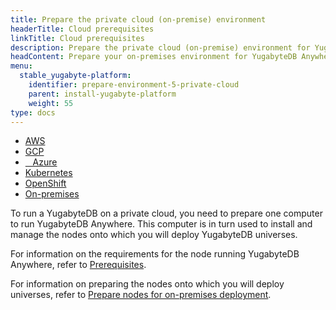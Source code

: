 ```yaml
---
title: Prepare the private cloud (on-premise) environment
headerTitle: Cloud prerequisites
linkTitle: Cloud prerequisites
description: Prepare the private cloud (on-premise) environment for YugabyteDB Anywhere.
headContent: Prepare your on-premises environment for YugabyteDB Anywhere
menu:
  stable_yugabyte-platform:
    identifier: prepare-environment-5-private-cloud
    parent: install-yugabyte-platform
    weight: 55
type: docs
---
```


<ul class="nav nav-tabs-alt nav-tabs-yb" data-target="operating-system">

  <li>
    <a href="../aws/" class="nav-link">
      <i class="fa-brands fa-aws" aria-hidden="true"></i>
      AWS
    </a>
  </li>

  <li>
    <a href="../gcp/" class="nav-link">
       <i class="fa-brands fa-google" aria-hidden="true"></i>
      GCP
    </a>
  </li>

  <li>
    <a href="../azure/" class="nav-link">
      <i class="icon-azure" aria-hidden="true"></i>
      &nbsp;&nbsp; Azure
    </a>
  </li>

  <li>
    <a href="../kubernetes/" class="nav-link">
      <i class="fa-regular fa-dharmachakra" aria-hidden="true"></i>
      Kubernetes
    </a>
  </li>

<li>
    <a href="../openshift/" class="nav-link">
      <i class="fa-brands fa-redhat" aria-hidden="true"></i>
      OpenShift
    </a>
 </li>

  <li>
    <a href="../on-premises/" class="nav-link active">
      <i class="fa-solid fa-building" aria-hidden="true"></i>
      On-premises
    </a>
  </li>

</ul>

To run a YugabyteDB on a private cloud, you need to prepare one computer to run YugabyteDB Anywhere. This computer is in turn used to install and manage the nodes onto which you will deploy YugabyteDB universes.

For information on the requirements for the node running YugabyteDB Anywhere, refer to [Prerequisites](../../prerequisites/default/).

For information on preparing the nodes onto which you will deploy universes, refer to [Prepare nodes for on-premises deployment](../../prepare-on-prem-nodes/).
